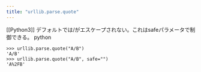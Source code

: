 ```yaml
---
title: "urllib.parse.quote"
---
```


[[Python3]]
デフォルトでは/がエスケープされない。これはsafeパラメータで制御できる。
python

```
>>> urllib.parse.quote("A/B")
'A/B'
>>> urllib.parse.quote("A/B", safe="")
'A%2FB'
```

